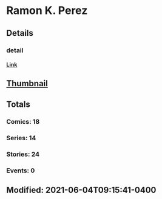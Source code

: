 # Ramon K. Perez 
## Details
### detail
#### [Link](http://marvel.com/comics/creators/13552/ramon_k_perez?utm_campaign=apiRef&utm_source=225578a89fc76f3d20fbffda5d17a88d)
## [Thumbnail](http://i.annihil.us/u/prod/marvel/i/mg/b/40/image_not_available.jpg)
## Totals
### Comics: 18
### Series: 14
### Stories: 24
### Events: 0
## Modified: 2021-06-04T09:15:41-0400